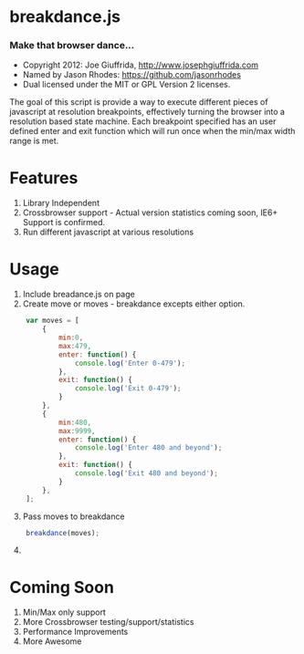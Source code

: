 # breakdance.js 
### Make that browser dance...

 - Copyright 2012: Joe Giuffrida, http://www.josephgiuffrida.com
 - Named by Jason Rhodes: https://github.com/jasonrhodes
 - Dual licensed under the MIT or GPL Version 2 licenses. 

The goal of this script is provide a way to execute different pieces of javascript at resolution breakpoints, effectively turning the browser into a resolution based state machine. Each breakpoint specified has an user defined enter and exit function which will run once when the min/max width range is met.

Features
======

1. Library Independent
2. Crossbrowser support - Actual version statistics coming soon, IE6+ Support is confirmed.
3. Run different javascript at various resolutions

Usage
======
1. Include breadance.js on page
2. Create move or moves - breakdance excepts either option.
```javascript
	var moves = [
		{
			min:0,
			max:479,
			enter: function() {
				console.log('Enter 0-479');
			},
			exit: function() {
				console.log('Exit 0-479');
			}
		},
		{
			min:480,
			max:9999,
			enter: function() {
				console.log('Enter 480 and beyond');
			},
			exit: function() {
				console.log('Exit 480 and beyond');
			}
		},
	];
```
3. Pass moves to breakdance
```javascript
	breakdance(moves);
```
4. $$$$


Coming Soon
======
1. Min/Max only support
2. More Crossbrowser testing/support/statistics
3. Performance Improvements
4. More Awesome
